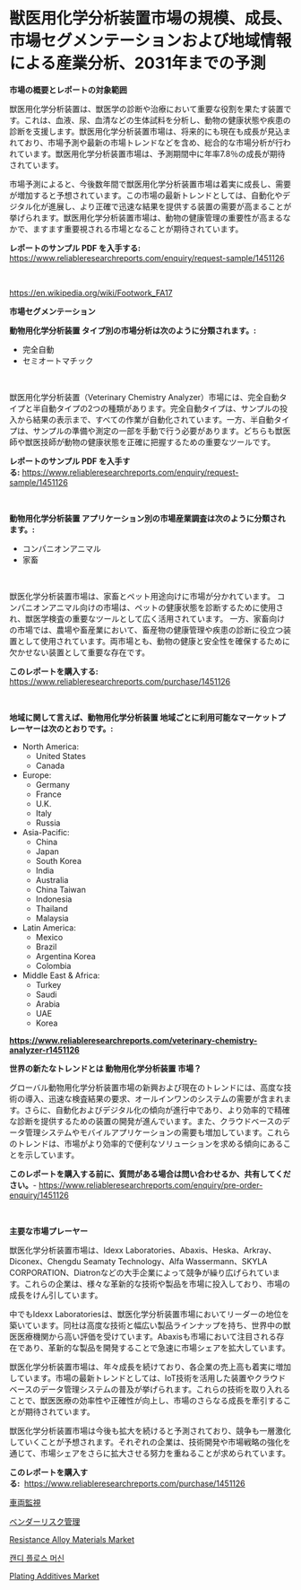 <p><h1>獣医用化学分析装置市場の規模、成長、市場セグメンテーションおよび地域情報による産業分析、2031年までの予測</h1></p><p><strong>市場の概要とレポートの対象範囲</strong></p>
<p><p>獣医用化学分析装置は、獣医学の診断や治療において重要な役割を果たす装置です。これは、血液、尿、血清などの生体試料を分析し、動物の健康状態や疾患の診断を支援します。獣医用化学分析装置市場は、将来的にも現在も成長が見込まれており、市場予測や最新の市場トレンドなどを含め、総合的な市場分析が行われています。獣医用化学分析装置市場は、予測期間中に年率7.8％の成長が期待されています。</p><p>市場予測によると、今後数年間で獣医用化学分析装置市場は着実に成長し、需要が増加すると予想されています。この市場の最新トレンドとしては、自動化やデジタル化が進展し、より正確で迅速な結果を提供する装置の需要が高まることが挙げられます。獣医用化学分析装置市場は、動物の健康管理の重要性が高まるなかで、ますます重要視される市場となることが期待されています。</p></p>
<p><strong>レポートのサンプル PDF を入手する:</strong> <a href="https://www.reliableresearchreports.com/enquiry/request-sample/1451126">https://www.reliableresearchreports.com/enquiry/request-sample/1451126</a></p>
<p>&nbsp;</p>
<p><a href="https://en.wikipedia.org/wiki/Footwork_FA17">https://en.wikipedia.org/wiki/Footwork_FA17</a></p>
<p><strong>市場セグメンテーション</strong></p>
<p><strong>動物用化学分析装置 タイプ別の市場分析は次のように分類されます。:</strong></p>
<p><ul><li>完全自動</li><li>セミオートマチック</li></ul></p>
<p>&nbsp;</p>
<p><p>獣医用化学分析装置（Veterinary Chemistry Analyzer）市場には、完全自動タイプと半自動タイプの2つの種類があります。完全自動タイプは、サンプルの投入から結果の表示まで、すべての作業が自動化されています。一方、半自動タイプは、サンプルの準備や測定の一部を手動で行う必要があります。どちらも獣医師や獣医技師が動物の健康状態を正確に把握するための重要なツールです。</p></p>
<p><strong>レポートのサンプル PDF を入手する:</strong>&nbsp;<a href="https://www.reliableresearchreports.com/enquiry/request-sample/1451126">https://www.reliableresearchreports.com/enquiry/request-sample/1451126</a></p>
<p>&nbsp;</p>
<p><strong> 動物用化学分析装置 アプリケーション別の市場産業調査は次のように分類されます。:</strong></p>
<p><ul><li>コンパニオンアニマル</li><li>家畜</li></ul></p>
<p>&nbsp;</p>
<p><p>獣医化学分析装置市場は、家畜とペット用途向けに市場が分かれています。 コンパニオンアニマル向けの市場は、ペットの健康状態を診断するために使用され、獣医学検査の重要なツールとして広く活用されています。 一方、家畜向けの市場では、農場や畜産業において、畜産物の健康管理や疾患の診断に役立つ装置として使用されています。両市場とも、動物の健康と安全性を確保するために欠かせない装置として重要な存在です。</p></p>
<p><strong>このレポートを購入する:</strong>&nbsp; <a href="https://www.reliableresearchreports.com/purchase/1451126">https://www.reliableresearchreports.com/purchase/1451126</a></p>
<p>&nbsp;</p>
<p><strong>地域に関して言えば、動物用化学分析装置 地域ごとに利用可能なマーケットプレーヤーは次のとおりです。:</strong></p>
<p><ul>
    <li>
        North America:
        <ul>
            <li>United States</li>
            <li>Canada</li>
        </ul>
    </li>
    <li>
        Europe:
        <ul>
            <li>Germany</li>
            <li>France</li>
            <li>U.K.</li>
            <li>Italy</li>
            <li>Russia</li>
        </ul>
    </li>
    <li>
        Asia-Pacific:
        <ul>
            <li>China</li>
            <li>Japan</li>
            <li>South Korea</li>
            <li>India</li>
            <li>Australia</li>
            <li>China Taiwan</li>
            <li>Indonesia</li>
            <li>Thailand</li>
            <li>Malaysia</li>
        </ul>
    </li>
    <li>
        Latin America:
        <ul>
            <li>Mexico</li>
            <li>Brazil</li>
            <li>Argentina Korea</li>
            <li>Colombia</li>
        </ul>
    </li>
    <li>
        Middle East & Africa:
        <ul>
            <li>Turkey</li>
            <li>Saudi</li>
            <li>Arabia</li>
            <li>UAE</li>
            <li>Korea</li>
        </ul>
    </li>
    </ul></p>
<p><strong><a href="https://www.reliableresearchreports.com/veterinary-chemistry-analyzer-r1451126">https://www.reliableresearchreports.com/veterinary-chemistry-analyzer-r1451126</a></strong>&nbsp;</p>
<p><strong>世界の新たなトレンドとは 動物用化学分析装置 市場？</strong></p>
<p><p>グローバル動物用化学分析装置市場の新興および現在のトレンドには、高度な技術の導入、迅速な検査結果の要求、オールインワンのシステムの需要が含まれます。さらに、自動化およびデジタル化の傾向が進行中であり、より効率的で精確な診断を提供するための装置の開発が進んでいます。また、クラウドベースのデータ管理システムやモバイルアプリケーションの需要も増加しています。これらのトレンドは、市場がより効率的で便利なソリューションを求める傾向にあることを示しています。</p></p>
<p><strong>このレポートを購入する前に、質問がある場合は問い合わせるか、共有してください。</strong>- <a href="https://www.reliableresearchreports.com/enquiry/pre-order-enquiry/1451126">https://www.reliableresearchreports.com/enquiry/pre-order-enquiry/1451126</a></p>
<p>&nbsp;</p>
<p><strong>主要な市場プレーヤー</strong></p>
<p><p>獣医化学分析装置市場は、Idexx Laboratories、Abaxis、Heska、Arkray、Diconex、Chengdu Seamaty Technology、Alfa Wassermann、SKYLA CORPORATION、Diatronなどの大手企業によって競争が繰り広げられています。これらの企業は、様々な革新的な技術や製品を市場に投入しており、市場の成長をけん引しています。</p><p>中でもIdexx Laboratoriesは、獣医化学分析装置市場においてリーダーの地位を築いています。同社は高度な技術と幅広い製品ラインナップを持ち、世界中の獣医医療機関から高い評価を受けています。Abaxisも市場において注目される存在であり、革新的な製品を開発することで急速に市場シェアを拡大しています。</p><p>獣医化学分析装置市場は、年々成長を続けており、各企業の売上高も着実に増加しています。市場の最新トレンドとしては、IoT技術を活用した装置やクラウドベースのデータ管理システムの普及が挙げられます。これらの技術を取り入れることで、獣医医療の効率性や正確性が向上し、市場のさらなる成長を牽引することが期待されています。</p><p>獣医化学分析装置市場は今後も拡大を続けると予測されており、競争も一層激化していくことが予想されます。それぞれの企業は、技術開発や市場戦略の強化を通じて、市場シェアをさらに拡大させる努力を重ねることが求められています。</p></p>
<p><strong>このレポートを購入する:</strong>&nbsp;&nbsp;<a href="https://www.reliableresearchreports.com/purchase/1451126">https://www.reliableresearchreports.com/purchase/1451126</a></p>
<p><p><a href="https://github.com/TerrellConn/Market-Research-Report-List-2/blob/main/656811620739.md">車両監視</a></p><p><a href="https://github.com/RandallRunte2023/Market-Research-Report-List-2/blob/main/452211220741.md">ベンダーリスク管理</a></p><p><a href="https://github.com/valeriecruz651/Market-Research-Report-List-1/blob/main/resistance-alloy-materials-market.md">Resistance Alloy Materials Market</a></p><p><a href="https://github.com/LuckeyCorbin/Market-Research-Report-List-2/blob/main/145349928274.md">캔디 플로스 머신</a></p><p><a href="https://github.com/heatherogden68774/Market-Research-Report-List-1/blob/main/plating-additives-market.md">Plating Additives Market</a></p></p>